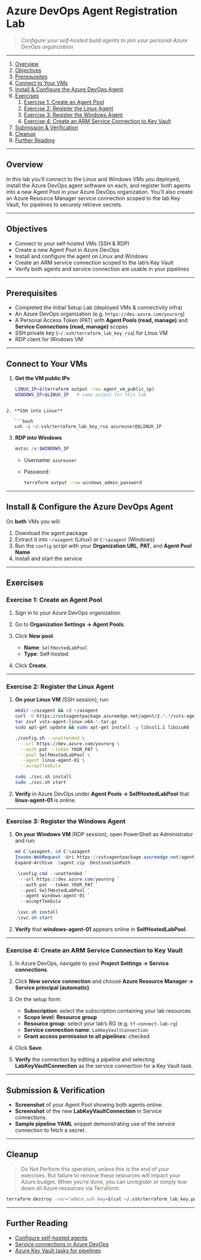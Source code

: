 # Azure DevOps Agent Registration Lab

> _Configure your self‑hosted build agents to join your personal Azure DevOps organization_

---

1. [Overview](#overview)  
2. [Objectives](#objectives)  
3. [Prerequisites](#prerequisites)  
4. [Connect to Your VMs](#connect-to-your-vms)  
5. [Install & Configure the Azure DevOps Agent](#install--configure-the-azure-devops-agent)  
6. [Exercises](#exercises)  
   1. [Exercise 1: Create an Agent Pool](#exercise-1-create-an-agent-pool)  
   2. [Exercise 2: Register the Linux Agent](#exercise-2-register-the-linux-agent)  
   3. [Exercise 3: Register the Windows Agent](#exercise-3-register-the-windows-agent)  
   4. [Exercise 4: Create an ARM Service Connection to Key Vault](#exercise-4-create-an-arm-service-connection-to-key-vault)  
7. [Submission & Verification](#submission--verification)  
8. [Cleanup](#cleanup)  
9. [Further Reading](#further-reading)  

---

## Overview

In this lab you’ll connect to the Linux and Windows VMs you deployed, install the Azure DevOps agent software on each, and register both agents into a new Agent Pool in *your* Azure DevOps organization. You’ll also create an Azure Resource Manager service connection scoped to the lab Key Vault, for pipelines to securely retrieve secrets.

---

## Objectives

- Connect to your self‑hosted VMs (SSH & RDP)  
- Create a new Agent Pool in Azure DevOps  
- Install and configure the agent on Linux and Windows  
- Create an ARM service connection scoped to the lab’s Key Vault  
- Verify both agents and service connection are usable in your pipelines  

---

## Prerequisites

- Completed the Initial Setup Lab (deployed VMs & connectivity infra)  
- An Azure DevOps organization (e.g. `https://dev.azure.com/yourorg`)  
- A Personal Access Token (PAT) with **Agent Pools (read, manage)** and **Service Connections (read, manage)** scopes  
- SSH private key (`~/.ssh/terraform_lab_key_rsa`) for Linux VM  
- RDP client for Windows VM  

---

## Connect to Your VMs

1. **Get the VM public IPs**  
   ```bash
   LINUX_IP=$(terraform output -raw agent_vm_public_ip)
   WINDOWS_IP=$LINUX_IP   # same output for this lab
```

2. **SSH into Linux**

   ```bash
   ssh -i ~/.ssh/terraform_lab_key_rsa azureuser@$LINUX_IP
   ```

3. **RDP into Windows**

   ```powershell
   mstsc /v:$WINDOWS_IP
   ```

   * Username: `azureuser`
   * Password:

     ```bash
     terraform output -raw windows_admin_password
     ```

---

## Install & Configure the Azure DevOps Agent

On **both** VMs you will:

1. Download the agent package
2. Extract it into `~/azagent` (Linux) or `C:\azagent` (Windows)
3. Run the `config` script with your **Organization URL**, **PAT**, and **Agent Pool Name**
4. Install and start the service

---

## Exercises

### Exercise 1: Create an Agent Pool

1. Sign in to your Azure DevOps organization.
2. Go to **Organization Settings → Agent Pools**.
3. Click **New pool**.

   * **Name**: `SelfHostedLabPool`
   * **Type**: Self‑hosted
4. Click **Create**.

---

### Exercise 2: Register the Linux Agent

1. **On your Linux VM** (SSH session), run:

   ```bash
   mkdir ~/azagent && cd ~/azagent
   curl -O https://vstsagentpackage.azureedge.net/agent/2.*.*/vsts-agent-linux-x64-2.*.*.tar.gz
   tar zxvf vsts-agent-linux-x64-*.tar.gz
   sudo apt-get update && sudo apt-get install -y libssl1.1 libicu66

   ./config.sh --unattended \
     --url https://dev.azure.com/yourorg \
     --auth pat --token YOUR_PAT \
     --pool SelfHostedLabPool \
     --agent linux-agent-01 \
     --acceptTeeEula

   sudo ./svc.sh install
   sudo ./svc.sh start
   ```
2. **Verify** in Azure DevOps under **Agent Pools → SelfHostedLabPool** that **linux-agent-01** is online.

---

### Exercise 3: Register the Windows Agent

1. **On your Windows VM** (RDP session), open PowerShell as Administrator and run:

   ```powershell
   md C:\azagent; cd C:\azagent
   Invoke-WebRequest -Uri https://vstsagentpackage.azureedge.net/agent/2.*.*/vsts-agent-win-x64-2.*.*.zip -OutFile agent.zip
   Expand-Archive .\agent.zip -DestinationPath .

   .\config.cmd --unattended `
     --url https://dev.azure.com/yourorg `
     --auth pat --token YOUR_PAT `
     --pool SelfHostedLabPool `
     --agent windows-agent-01 `
     --acceptTeeEula

   .\svc.sh install
   .\svc.sh start
   ```
2. **Verify** that **windows-agent-01** appears online in **SelfHostedLabPool**.

---

### Exercise 4: Create an ARM Service Connection to Key Vault

1. In Azure DevOps, navigate to your **Project Settings → Service connections**.
2. Click **New service connection** and choose **Azure Resource Manager → Service principal (automatic)**.
3. On the setup form:

   * **Subscription**: select the subscription containing your lab resources
   * **Scope level**: **Resource group**
   * **Resource group**: select your lab’s RG (e.g. `tf-connect-lab-rg`)
   * **Service connection name**: `LabKeyVaultConnection`
   * **Grant access permission to all pipelines**: checked
4. Click **Save**.
5. **Verify** the connection by editing a pipeline and selecting **LabKeyVaultConnection** as the service connection for a Key Vault task.

---

## Submission & Verification

* **Screenshot** of your Agent Pool showing both agents online.
* **Screenshot** of the new **LabKeyVaultConnection** in Service connections.
* **Sample pipeline YAML** snippet demonstrating use of the service connection to fetch a secret.

---

## Cleanup
> Do Not Perform this operation, unless this is the end of your exercises. But failure to remove these resources will impact your Azure budget. When you’re done, you can unregister or simply tear down all Azure resources via Terraform:

```bash
terraform destroy -var="admin_ssh_key=$(cat ~/.ssh/terraform_lab_key.pub)" -auto-approve
```

---

## Further Reading

* [Configure self-hosted agents](https://docs.microsoft.com/azure/devops/pipelines/agents/v2-linux)
* [Service connections in Azure DevOps](https://docs.microsoft.com/azure/devops/pipelines/library/service-endpoints)
* [Azure Key Vault tasks for pipelines](https://docs.microsoft.com/azure/devops/pipelines/tasks/library/azure-key-vault)

